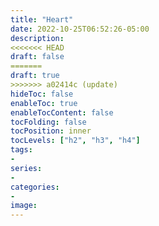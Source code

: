 ```yaml
---
title: "Heart"
date: 2022-10-25T06:52:26-05:00
description:
<<<<<<< HEAD
draft: false
=======
draft: true
>>>>>>> a02414c (update)
hideToc: false
enableToc: true
enableTocContent: false
tocFolding: false
tocPosition: inner
tocLevels: ["h2", "h3", "h4"]
tags:
-
series:
-
categories:
-
image:
---
```

